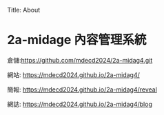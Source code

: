 Title: About

# 2a-midage 內容管理系統

倉儲:<a href= "https://mdecd2024.github.io/2a-midag4/tree/main">https://github.com/mdecd2024/2a-midag4.git</a>

網站: <a href="https://mdecd2024.github.io/2a-midag4/">https://mdecd2024.github.io/2a-midag4/</a>

簡報: <a href="https://mdecd2024.github.io/2a-midag4/reveal">https://mdecd2024.github.io/2a-midag4/reveal</a>

網誌: <a href="https://mdecd2024.github.io/2a-midag4/blog">https://mdecd2024.github.io/2a-midag4/blog</a>









